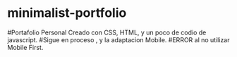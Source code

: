 # minimalist-portfolio

#Portafolio Personal Creado con CSS, HTML, y un poco de codio de javascript.
#Sigue en proceso , y la adaptacion Mobile.
#ERROR al no utilizar Mobile First.
